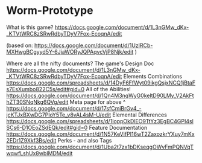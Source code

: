 # Worm-Prototype

What is this game?
https://docs.google.com/document/d/1L3nGMw_dKx-_KTVtWRC8zSRwRdbyTDyV7Fox-EcoqnA/edit

(based on:  https://docs.google.com/document/d/1UzIRCb-MXHwgBCgyyd5Y-6JjaWORyJQPAqvcVjP8Njk/edit )


Where are all the nifty documents?
The game's Design Doc https://docs.google.com/document/d/1L3nGMw_dKx-_KTVtWRC8zSRwRdbyTDyV7Fox-EcoqnA/edit
Elements Combinations https://docs.google.com/spreadsheets/d/14DyF6FfWyt09ikgQsjxNCQ1jBtaFs7EsXumbo822C5s/edit#gid=0
All of the Abilities! https://docs.google.com/document/d/1Qn4M3nqWyG0keltD90LMy_V2AkFthZT30SNqNkg6QVg/edit
Meta page for above ^ https://docs.google.com/document/d/17sfCmiBrGv4_-jcKTJxBXwDG7PloY5Te_v8vAL4sM-U/edit
Elemental Differences https://docs.google.com/spreadsheets/d/1IoppOkDlEO9TtYz3EgBC4GPI4slSCs6-D1OEoZSdEQk/edit#gid=0
Feature Documentation https://docs.google.com/document/d/1N57KeVifPI16wT2ZaxozkrYXuy7mKx2EDr1Z9Xkf3Bs/edit 
Perks - and also Tags https://docs.google.com/document/d/1Uba2t7zx1bDKseqgOWvFmPQNVqTwqwfLshUx8wbIMDM/edit
